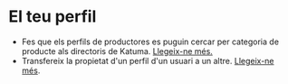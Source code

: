 # El teu perfil

* Fes que els perfils de productores es puguin cercar per categoria de producte als directoris de Katuma. [Llegeix-ne més.](https://guia.katuma.org/funcionalitats-avancades/el-teu-perfil/fer-un-perfil-de-productora-cercable-per-categoria-de-producte)
* Transfereix la propietat d'un perfil d'un usuari a un altre. [Llegeix-ne més](https://guia.katuma.org/funcionalitats-avancades/el-teu-perfil/transferir-la-propietat-del-perfil).

